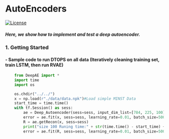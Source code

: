 # AutoEncoders
[![License](https://img.shields.io/badge/License-Apache%202.0-blue.svg)](https://opensource.org/licenses/Apache-2.0)
##### Here, we show how to implement and test a deep autoencoder. 
### 1. Getting Started
#### - Sample code to run DTOPS on all data (Iteratively cleaning training set, train LSTM, then run RVAE)
```python
    from DeepAE import *
    import time
    import os

    os.chdir("../../")
    x = np.load(r"./data/data.npk")#Load simple MINST Data
    start_time = time.time()
    with tf.Session() as sess:
        ae = Deep_Autoencoder(sess=sess, input_dim_list=[784, 225, 100])
        error = ae.fit(x, sess=sess, learning_rate=0.01, batch_size=500, iteration=500, verbose=True)
        R = ae.getRecon(x, sess=sess)
        print("size 100 Runing time:" + str(time.time() - start_time) + " s")
        error = ae.fit(R, sess=sess, learning_rate=0.01, batch_size=500, iteration=500, verbose=True)
```
